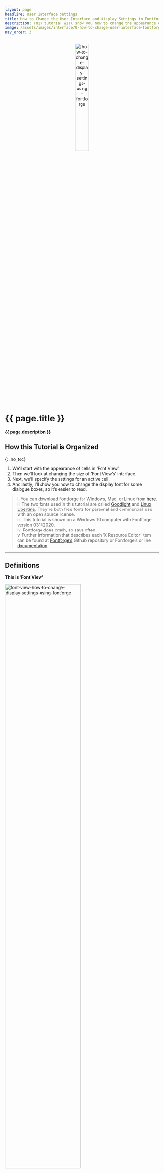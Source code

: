 ```yaml
---
layout: page  
headline: User Interface Settings  
title: How to Change the User Interface and Display Settings in Fontforge
description: This tutorial will show you how to change the appearance of some of the user interface settings in Fontforge.  
image: /assets/images/interface/0-how-to-change-user-interface-fontforge.png
nav_order: 3  
---
```


<center><img src="/assets/images/interface/1-change-display-settings-fontforge.png" alt="how-to-change-display-settings-using-fontforge" width="30%" height="30%"/></center>  

# {{ page.title }}  

**{{ page.description }}**  

## How this Tutorial is Organized  
{: .no_toc}

1. We’ll start with the appearance of cells in ‘Font View’.  
2. Then we’ll look at changing the size of ‘Font View’s’ interface.  
3. Next, we’ll specify the settings for an active cell.  
4. And lastly, I’ll show you how to change the display font for some dialogue boxes, so it’s easier to read.  

>  i. You can download Fontforge for Windows, Mac, or Linux from [here](https://fontforge.org/en-US/downloads/).  
>  ii. The two fonts used in this tutorial are called [Goodlight] and [Linux Libertine]. They're both free fonts for personal and commercial, use with an open source license.  
>  iii. This tutorial is shown on a Windows 10 computer with Fontforge version 03142020.  
>  iv. Fontforge does crash, so save often.  
>  v. Further information that describes each ‘X Resource Editor’ item can be found at [Fontforge’s] Github repository or Fontforge’s online [documentation].  

---

## Definitions  

**This is 'Font View'**  

<img src="/assets/images/interface/2-change-display-settings-fontforge.png" alt="font-view-how-to-change-display-settings-using-fontforge" width="70%" height="70%"/>  

---

## Glyph Cell Appearance  

5. This section will focus on the appearance of the cells within ‘Font View’ and whether or not you want to see metrics in each glyph cell.  
a) This is what ‘Font View’ looks like when all the glyph cell metrics are hidden from display.  
	<img src="/assets/images/interface/3-change-display-settings-fontforge.png" alt="font-view-cell-metrics-hidden-user-interface" width="70%" height="70%"/>  

	b) This is what ‘Font View’ looks like when all the glyph cell metrics are displayed.  
	<img src="/assets/images/interface/2-change-display-settings-fontforge.png" alt="font-view-cell-metrics-visible-in-fontforge-user-interface" width="70%" height="70%"/>  

6. To access the settings and change what you see in each glyph cell, you need to,  
a) Click on ‘View>Show H. Metrics…’,  
	<img src="/assets/images/interface/4-change-cell-metrics-settings-fontforge.png" alt="access-cell-metrics-settings-dialogue-box" width="70%" height="70%"/>  

	b) ‘Tick’ the boxes to show metrics or  
	c) ‘Untick’ the boxes to hide metrics from Font View.  
	d) Click ‘OK’ to save your settings.  
	<img src="/assets/images/interface/5-change-cell-metrics-settings-fontforge.png" alt="show-cell-metrics-dialogue-box" width="25%" height="25%"/>  

---

## Font View's Interface  

Next we’re going to change the size of ‘Font View’s’ interface.  

7. To change the interface settings,  
a) click on ‘View’  
b) then select your desired size from the list.  

8. Consider also selecting ‘anti-alias’ to sharpen the display. Be aware that ‘anti-alias’ is slower to generate.  
	<img src="/assets/images/interface/6-change-display-settings-fontforge.png" alt="change-font-view's-user-interface-size" width="70%" height="70%"/>  

9. You can also change the number of cells displayed by,  
a) clicking on ‘View’  
b) then select your desired cell window.  
	<img src="/assets/images/interface/7-change-display-settings-fontforge.png" alt="cell-window-display-size-menu" width="70%" height="70%"/>  

    **Included below are examples to consider:**  

10. This is an example of the display option  
a) ‘8x2 cell window’,  
b) with a ’96 pixel outline’,  
c) anti-aliased enabled.  
	<img src="/assets/images/interface/8-change-user-interface-fontforge.png" alt="example-8x2-cell-window-in-fontforge-user-interface" width="70%" height="70%"/>  

11. This is an example of the display option  
a) ‘16x4 cell window’,  
b) with a ’24 pixel outline’,  
c) anti-aliased disabled.  
	<img src="/assets/images/interface/9-change-display-settings-fontforge.png" alt="example-16x4-cell-window-in-fontforge-user-interface" width="50%" height="50%"/>  

12. This is an example of the display option  
a) ‘16x4 cell window’,  
b) with a ’48 pixel outline’,  
c) anti-aliased enabled.  
	<img src="/assets/images/interface/10-change-appearance-fontforge.png" alt="example-16x4-cell-window-in-fontforge-user-interface" width="70%" height="70%"/>  

---

## Active Cell Settings  

13. The next section looks at defining the ‘active cell’ settings. More specifically, when you click on a cell it becomes an active cell and we’ll be selecting a color that displays when you click on a cell.  
	<img src="/assets/images/interface/11-change-active-cell-settings-fontforge.png" alt="active-cell-settings-fontforge-user-interface" width="70%" height="70%"/>  

14. To change the background color an active cell,  
a) Click on ‘File>X Resource Editor’  
	<img src="/assets/images/interface/12-change-active-cell-settings-fontforge.png" alt="xresource-editor-in-fontforge-user-interface" width="70%" height="70%"/>  

15. Ensure you have ‘Font View’ selected in the left hand column, then  
a) change the ‘Selected BG Color’ (Background Color) to a color of your choosing.  
	<img src="/assets/images/interface/13-change-active-cell-settings-fontforge.png" alt="active-cell-background-color-settings-in-fontforge-user-interface" width="70%" height="70%"/>  
	<img src="/assets/images/interface/14-change-active-cell-settings-fontforge.png" alt="active-cell-background-color-settings-in-fontforge-user-interface" width="20%" height="20%"/>  

16. To change the color of the glyph when it's an active cell,  
a) change the ‘Selected FG Color’ (Foreground Color) to a color of your choosing.  
	<img src="/assets/images/interface/15-resource-editor-settings-fontforge.png" alt="active-cell-foreground-color-settings-in-fontforge-user-interface" width="70%" height="70%"/>  
	<img src="/assets/images/interface/16-change-active-cell-settings-fontforge.png" alt="active-cell-foreground-color-settings-in-fontforge-user-interface" width="20%" height="20%"/>  

17. When you have finished,  
a) Click ‘Save As’ and save your settings. For this example, I’ve called my personal preferences file, ‘setting1.txt’.  
b) If you click ‘OK’, the default setting will return the next time you open Fontforge.  
	<img src="/assets/images/interface/17-resource-editor-settings-fontforge.png" alt="save-and-name-personal-preferences-file-for-fontforge-user-interface" width="70%" height="70%"/>  

18. Test out your changes by selecting a few cells. If you don’t like the colors you’ve chosen, just repeat the process until you find colors you do.  
	<img src="/assets/images/interface/18-change-active-cell-settings-fontforge.png" alt="testing-active-cell-foreground-and-background-color-settings-in-fontforge-user-interface" width="70%" height="70%"/>  

---

## Display Font - Lookups  

Next we’ll be changing the display font for the ‘Element>Font Info>Lookups’ dialogue box.  

18. Here's a picture of the default font display for 'Lookups'. To change it, you’ll need to add a line of code to your personal preferences file.  
a) **Note** that adding the code to Fonforge’s ‘resources’ file or ‘preferences’ file, had no effect for me on Windows 10.  
	<img src="/assets/images/interface/19-change-display-font-fontforge.png" alt="font-display-settings-size-style-for-fontforge-user-interface" width="70%" height="70%"/>  

19. First you need to, create a personal preferences file via ‘File>X Resource Editor’.  
a) It’s the file you created when you changed the active cell color in the previous step, and clicked ‘save as’.  

20. If you haven’t already created a personal preferences file, go ahead and change any of the settings within the X Resource Editor and save your preferences to your hard drive by clicking ‘Save As’ and a box called ‘Save Resources File as’ will pop up asking you to name your file.   

    For this example, I’ve called my personal preferences file, ‘setting1.txt’.  

    a) Click ‘Save’  
	<img src="/assets/images/interface/17-resource-editor-settings-fontforge.png" alt="save-and-name-personal-preferences-file-for-fontforge-user-interface" width="70%" height="70%"/>  

21. Second, you need to close Fontforge so that any changes you make to your personal preferences file will take affect the next time you start Fontforge.  

22. Third, open your personal preferences file with Notepad or a text editor.  
a) To do this, right click on your personal preferences file and select either ‘open’ - to open with Notepad, or ‘open with’ and locate Notepad or ‘Edit with Notepad++’.  
	<img src="/assets/images/interface/21-change-display-font-fontforge.png" alt="locate-and-open-your-personal-preferences-file-for-fontforge-user-interface" width="50%" height="50%"/>  <img src="/assets/images/interface/22-change-display-font-fontforge.png" alt="choose-a-program-to-open-your-personal-preferences-file-for-fontforge-user-interface" width="20%" height="20%"/>  

23. Fourth, paste the example line of code into your personal preferences file, anywhere on a separate line or choose your own desired font, weight and size.  
	<img src="/assets/images/interface/23-change-display-font-fontforge.png" alt="paste-example-code-into-your-personal-preferences-file-for-fontforge-user-interface" width="50%" height="50%"/>  

24. Fifth, save and close your personal preferences file, then open up Fontforge, and navigate to 'Element>Font Info>Lookups' to view your changes.  

**Included below are some examples to consider:**  

<img src="/assets/images/interface/24-change-display-font-fontforge-trebuchet.png" alt="example-font-12pt-trebuchet" width="80%" height="80%"/>  

     fontforge.FontInfo.Font: 400 12pt Trebuchet MS  

---

<img src="/assets/images/interface/25-change-display-font-fontforge-segoe.png" alt="example-font-11pt-segoe" width="80%" height="80%"/>  

     fontforge.FontInfo.Font: 400 11pt Segoe UI  

---

<img src="/assets/images/interface/26-change-display-font-fontforge-Nirmala.png" alt="example-font-9pt-nirmala" width="80%" height="80%"/>  

     fontforge.FontInfo.Font: 400 9pt Nirmala UI  

---

<img src="/assets/images/interface/27-change-display-font-fontforge-Tahoma.png" alt="example-font-10pt-tahoma" width="80%" height="80%"/>  

     fontforge.FontInfo.Font: 600 10pt Tahoma  

---

<img src="/assets/images/interface/28-change-display-font-fontforge-verdana.png" alt="example-font-9pt-verdana" width="80%" height="80%"/>  

	 fontforge.FontInfo.Font: 400 9pt Verdana  

---

<img src="/assets/images/interface/29-change-display-font-fontforge-myriad-pro.png" alt="example-font-12pt-myriad-pro" width="80%" height="80%"/>  

	 fontforge.FontInfo.Font: 600 12pt Myriad Pro  

---

## Display Font - Show ATT

25. Next we’ll be changing the display font for the ‘View>ShowATT’ dialogue box, just like we did in the previous step for Lookups.  

	<img src="/assets/images/interface/30-change-display-font-fontforge.png" alt="showatt-display-font" width="70%" height="70%"/>  

26. This is what the default font looks like. To change it, you’ll need to add a line of code to your personal preferences file.  
	<img src="/assets/images/interface/31-change-display-font-fontforge.png" alt="adding-a-line-of-code-to-your-personal-preferences-file-for-fontforge-user-interface" width="35%" height="35%"/>  

27. Paste the example line of code into your personal preferences file, on a separate line or choose your own desired font, weight and size.  
	<img src="/assets/images/interface/32-change-display-font-fontforge.png" alt="insert-code-to-change-the-font-display-for-showatt" width="50%" height="50%"/>  

28. Save and close your personal preferences file, then open up Fontforge, and navigate to View>ShowATT to view your changes.  

**Included below are some examples to consider:**  

<img src="/assets/images/interface/33-change-display-font-fontforge-Tahoma.png" alt="example-font-8pt-tahoma" width="60%" height="60%"/>  

     fontforge.ShowATT.Font: 400 8pt Tahoma  

---

<img src="/assets/images/interface/34-change-display-font-fontforge-segoe.png" alt="example-font-10pt-segoe" width="60%" height="60%"/>  

     fontforge.ShowATT.Font: 400 10pt Segoe UI  

---

<img src="/assets/images/interface/35-change-display-font-fontforge-nirmala.png" alt="example-display-font-9pt-nirmala" width="60%" height="60%"/>  

     fontforge.ShowATT.Font: 400 9pt Nirmala UI 

---

<img src="/assets/images/interface/36-change-display-font-fontforge-trebuchet.png" alt="example-display-font-8pt-trebuchet" width="70%" height="70%"/>  

     fontforge.ShowATT.Font: 600 8pt Trebuchet MS  

---

## Display Font - Groups  

30. Next we’ll be changing the display font for the ‘Encoding>DisplayByGroups’ and ‘Encoding>DefineGroups’ dialogue boxes, just like we did in the previous steps for Lookups and ShowATT.  
    <img src="/assets/images/interface/37-change-display-font-fontforge.png" alt="change-display-font-for-groups-in-fontforge" width="70%" height="70%"/>  

    **Be aware** that within a couple of seconds after opening the ‘DisplayByGroups’ or ‘DefineGroups’ dialogue box, Fontforge crashes on Windows 10. This occurs with the default font and substituted font.  
    {: .note}

31. This is what the default font looks like;  
	<img src="/assets/images/interface/38-change-display-font-fontforge.png" alt="show-current-display-font-settings" width="30%" height="30%"/>  

32. To change it, you’ll need to add a line of code to your personal preferences file. Your changes will appear the next time you open Fontforge.  
	<img src="/assets/images/interface/39-change-display-font-fontforge.png" alt="you'll-need-to-adding-a-line-of-code-to-your-personal-preferences-file-for-fontforge-user-interface" width="50%" height="50%"/>  

    **Here are some examples:**  

<img src="/assets/images/interface/40-change-display-font-fontforge-tahoma.png" alt="example-display-font-8pt-tahoma" width="50%" height="50%"/>  

     Gdraw.Groups.Font: 400 8pt Tahoma  

---

<img src="/assets/images/interface/41-change-display-font-fontforge-nirmala.png" alt="example-display-font-10pt-nirmala" width="50%" height="50%"/>  

     Gdraw.Groups.Font: 400 10pt Nirmala UI

---

<img src="/assets/images/interface/42-change-display-font-fontforge-segoe.png" alt="example-display-font-9pt-segoe" width="50%" height="50%"/>  

     Gdraw.Groups.Font: 400 9pt Segoe UI  

**That brings us to the end of this tutorial.**  

I hope this tutorial has been of assistance and you can put some of the information to good use when using Fontforge.  

[Fontforge’s]: https://github.com/fontforge/fontforge/blob/61ea6a817de0c0576c0b04b4faec956a7440666d/doc/sphinx/ui/misc/xres.rst  
[documentation]: https://fontforge.org/docs/ui/misc/xres.html.  
[Goodlight]: https://www.dafont.com/goodlight.font?l%5b%5d=10  
[Linux Libertine]: https://www.dafont.com/linux-libertine.font?l%5b%5d=10  